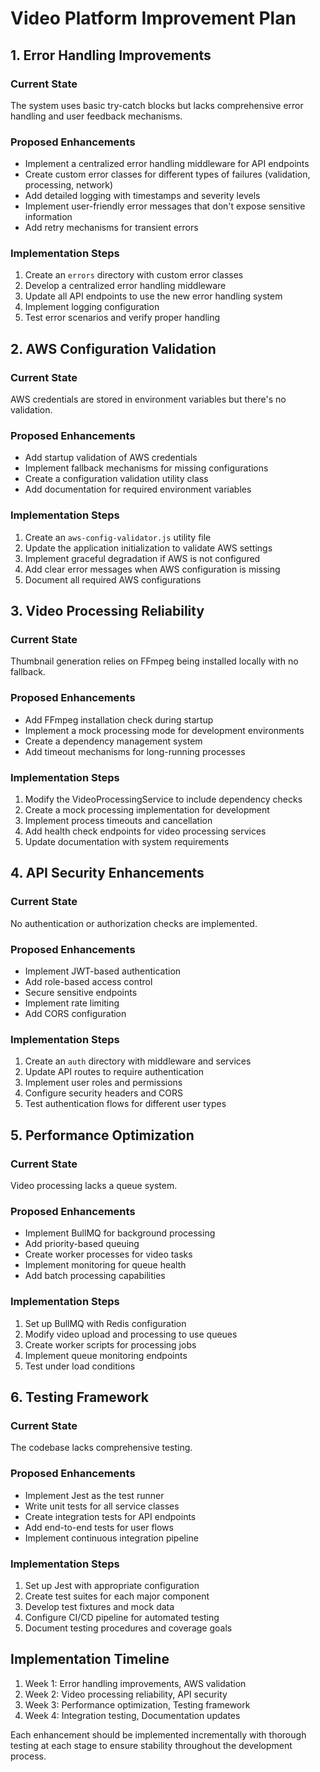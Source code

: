 # Video Platform Improvement Plan

## 1. Error Handling Improvements
### Current State
The system uses basic try-catch blocks but lacks comprehensive error handling and user feedback mechanisms.

### Proposed Enhancements
- Implement a centralized error handling middleware for API endpoints
- Create custom error classes for different types of failures (validation, processing, network)
- Add detailed logging with timestamps and severity levels
- Implement user-friendly error messages that don't expose sensitive information
- Add retry mechanisms for transient errors

### Implementation Steps
1. Create an `errors` directory with custom error classes
2. Develop a centralized error handling middleware
3. Update all API endpoints to use the new error handling system
4. Implement logging configuration
5. Test error scenarios and verify proper handling

## 2. AWS Configuration Validation
### Current State
AWS credentials are stored in environment variables but there's no validation.

### Proposed Enhancements
- Add startup validation of AWS credentials
- Implement fallback mechanisms for missing configurations
- Create a configuration validation utility class
- Add documentation for required environment variables

### Implementation Steps
1. Create an `aws-config-validator.js` utility file
2. Update the application initialization to validate AWS settings
3. Implement graceful degradation if AWS is not configured
4. Add clear error messages when AWS configuration is missing
5. Document all required AWS configurations

## 3. Video Processing Reliability
### Current State
Thumbnail generation relies on FFmpeg being installed locally with no fallback.

### Proposed Enhancements
- Add FFmpeg installation check during startup
- Implement a mock processing mode for development environments
- Create a dependency management system
- Add timeout mechanisms for long-running processes

### Implementation Steps
1. Modify the VideoProcessingService to include dependency checks
2. Create a mock processing implementation for development
3. Implement process timeouts and cancellation
4. Add health check endpoints for video processing services
5. Update documentation with system requirements

## 4. API Security Enhancements
### Current State
No authentication or authorization checks are implemented.

### Proposed Enhancements
- Implement JWT-based authentication
- Add role-based access control
- Secure sensitive endpoints
- Implement rate limiting
- Add CORS configuration

### Implementation Steps
1. Create an `auth` directory with middleware and services
2. Update API routes to require authentication
3. Implement user roles and permissions
4. Configure security headers and CORS
5. Test authentication flows for different user types

## 5. Performance Optimization
### Current State
Video processing lacks a queue system.

### Proposed Enhancements
- Implement BullMQ for background processing
- Add priority-based queuing
- Create worker processes for video tasks
- Implement monitoring for queue health
- Add batch processing capabilities

### Implementation Steps
1. Set up BullMQ with Redis configuration
2. Modify video upload and processing to use queues
3. Create worker scripts for processing jobs
4. Implement queue monitoring endpoints
5. Test under load conditions

## 6. Testing Framework
### Current State
The codebase lacks comprehensive testing.

### Proposed Enhancements
- Implement Jest as the test runner
- Write unit tests for all service classes
- Create integration tests for API endpoints
- Add end-to-end tests for user flows
- Implement continuous integration pipeline

### Implementation Steps
1. Set up Jest with appropriate configuration
2. Create test suites for each major component
3. Develop test fixtures and mock data
4. Configure CI/CD pipeline for automated testing
5. Document testing procedures and coverage goals

## Implementation Timeline
1. Week 1: Error handling improvements, AWS validation
2. Week 2: Video processing reliability, API security
3. Week 3: Performance optimization, Testing framework
4. Week 4: Integration testing, Documentation updates

Each enhancement should be implemented incrementally with thorough testing at each stage to ensure stability throughout the development process.